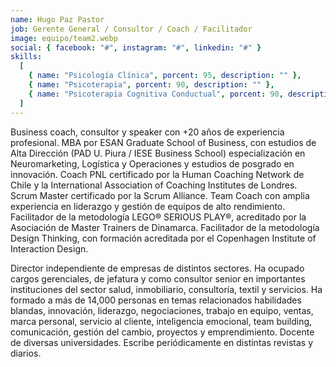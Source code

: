 ```yaml
---
name: Hugo Paz Pastor
job: Gerente General / Consultor / Coach / Facilitador
image: equipo/team2.webp
social: { facebook: "#", instagram: "#", linkedin: "#" }
skills:
  [
    { name: "Psicología Clínica", porcent: 95, description: "" },
    { name: "Psicoterapia", porcent: 90, description: "" },
    { name: "Psicoterapia Cognitiva Conductual", porcent: 90, description: "" },
  ]
---
```


<div class="font-light tracking-wider columns-1 md:columns-2 text-zinc-700">
<p class="mb-4 capital-letter">Business coach, consultor y speaker con +20 años de experiencia profesional. MBA por ESAN Graduate School of Business, con estudios de Alta Dirección (PAD U. Piura / IESE Business School) especialización en Neuromarketing, Logística y Operaciones y estudios de posgrado en innovación. Coach PNL certificado por la Human Coaching Network de Chile y la International Association of Coaching Institutes de Londres. Scrum Master certificado por la Scrum Alliance. Team Coach con amplia experiencia en liderazgo y gestión de equipos de alto rendimiento. Facilitador de la metodología LEGO® SERIOUS PLAY®, acreditado por la Asociación de Master Trainers de Dinamarca. Facilitador de la metodología Design Thinking, con formación acreditada por el Copenhagen Institute of Interaction Design.</p>
<p class="mb-4">Director independiente de empresas de distintos sectores. Ha ocupado cargos gerenciales, de jefatura y como consultor senior en importantes instituciones del sector salud, inmobiliario, consultoría, textil y servicios. Ha formado a más de 14,000 personas en temas relacionados habilidades blandas, innovación, liderazgo, negociaciones, trabajo en equipo, ventas, marca personal, servicio al cliente, inteligencia emocional, team building, comunicación, gestión del cambio, proyectos y emprendimiento. Docente de diversas universidades. Escribe periódicamente en distintas revistas y diarios.</p>
</div>
